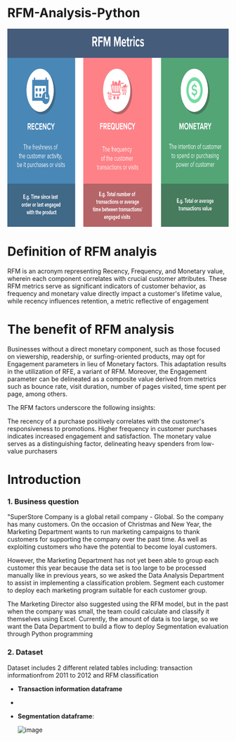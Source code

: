 # RFM-Analysis-Python
<p align="center">
<img src="https://raw.githubusercontent.com/phonixt12/RFM-Analysis-Python/main/images/Incontent_image.png" align="center" width="800" height="450" >


# Definition of RFM analyis
RFM is an acronym representing Recency, Frequency, and Monetary value, wherein each component correlates with crucial customer attributes. These RFM metrics serve as significant indicators of customer behavior, as frequency and monetary value directly impact a customer's lifetime value, while recency influences retention, a metric reflective of engagement

# The benefit of RFM analysis
Businesses without a direct monetary component, such as those focused on viewership, readership, or surfing-oriented products, may opt for Engagement parameters in lieu of Monetary factors. This adaptation results in the utilization of RFE, a variant of RFM. Moreover, the Engagement parameter can be delineated as a composite value derived from metrics such as bounce rate, visit duration, number of pages visited, time spent per page, among others.

The RFM factors underscore the following insights:

The recency of a purchase positively correlates with the customer's responsiveness to promotions.
Higher frequency in customer purchases indicates increased engagement and satisfaction.
The monetary value serves as a distinguishing factor, delineating heavy spenders from low-value purchasers

# Introduction
### 1. Business question
"SuperStore Company is a global retail company - Global. So the company has many customers.
On the occasion of Christmas and New Year, the Marketing Department wants to run marketing campaigns to thank customers for supporting the company over the past time. As well as exploiting customers who have the potential to become loyal customers.

However, the Marketing Department has not yet been able to group each customer this year because the data set is too large to be processed manually like in previous years, so we asked the Data Analysis Department to assist in implementing a classification problem. Segment each customer to deploy each marketing program suitable for each customer group.

The Marketing Director also suggested using the RFM model, but in the past when the company was small, the team could calculate and classify it themselves using Excel. Currently, the amount of data is too large, so we want the Data Department to build a flow to deploy Segmentation evaluation through Python programming
### 2. Dataset
Dataset includes 2 different related tables including: transaction informationfrom 2011 to 2012 and RFM classification
- **Transaction information dataframe**

  

- 

- **Segmentation dataframe**: 

    ![image](https://github.com/thuhuongphan11/thuhuongphan11/assets/141643891/61e92f32-9a77-43f3-a8c4-7afdcf803423)

